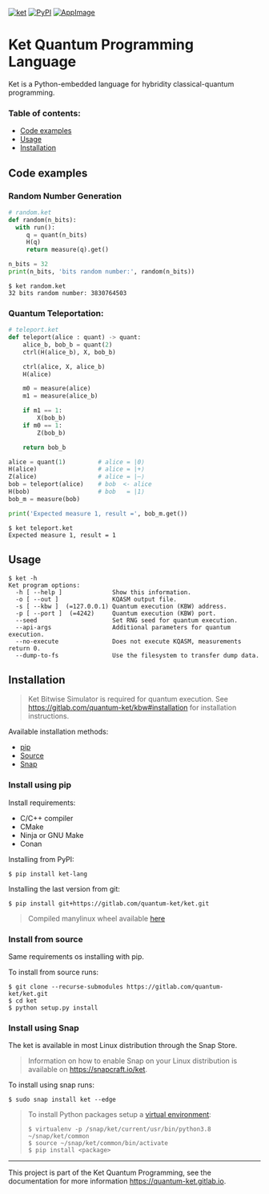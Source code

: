 [![ket](https://snapcraft.io//ket/badge.svg)](https://snapcraft.io/ket)
[![PyPI](https://img.shields.io/pypi/v/ket-lang.svg)](https://pypi.org/project/ket-lang/)
[![AppImage](https://gitlab.com/quantum-ket/ket/badges/master/pipeline.svg)](https://gitlab.com/quantum-ket/ket/-/jobs)

# Ket Quantum Programming Language

Ket is a Python-embedded  language for hybridity classical-quantum  programming.

### Table of contents:

* [Code examples](#code-examples)
* [Usage](#usage)
* [Installation](#installation)

## Code examples

### Random Number Generation

```python
# random.ket
def random(n_bits):
  with run():
     q = quant(n_bits)
     H(q)
     return measure(q).get()

n_bits = 32
print(n_bits, 'bits random number:', random(n_bits))
```

```console
$ ket random.ket
32 bits random number: 3830764503
```

### Quantum Teleportation:

```python
# teleport.ket
def teleport(alice : quant) -> quant:
    alice_b, bob_b = quant(2)
    ctrl(H(alice_b), X, bob_b)

    ctrl(alice, X, alice_b)
    H(alice)

    m0 = measure(alice)
    m1 = measure(alice_b)

    if m1 == 1:
        X(bob_b)
    if m0 == 1:
        Z(bob_b)

    return bob_b

alice = quant(1)         # alice = |0⟩
H(alice)                 # alice = |+⟩
Z(alice)                 # alice = |–⟩
bob = teleport(alice)    # bob  <- alice
H(bob)                   # bob   = |1⟩
bob_m = measure(bob)

print('Expected measure 1, result =', bob_m.get())
```

```console
$ ket teleport.ket
Expected measure 1, result = 1
```

## Usage 

```console
$ ket -h
Ket program options:
  -h [ --help ]              Show this information.
  -o [ --out ]               KQASM output file.
  -s [ --kbw ]  (=127.0.0.1) Quantum execution (KBW) address.
  -p [ --port ]  (=4242)     Quantum execution (KBW) port.
  --seed                     Set RNG seed for quantum execution.
  --api-args                 Additional parameters for quantum execution.
  --no-execute               Does not execute KQASM, measurements return 0.
  --dump-to-fs               Use the filesystem to transfer dump data.
```

## Installation

> Ket Bitwise Simulator is required for quantum execution. See
> https://gitlab.com/quantum-ket/kbw#installation for installation instructions.

Available installation methods:

* [pip](#install-using-pip)
* [Source](#install-from-source)
* [Snap](#install-using-snap) 

### Install using pip

Install requirements:

* C/C++ compiler
* CMake
* Ninja or GNU Make
* Conan

Installing from PyPI:

```console
$ pip install ket-lang
```

Installing the last version from git:

```console
$ pip install git+https://gitlab.com/quantum-ket/ket.git
```

> Compiled manylinux wheel available [here](https://gitlab.com/quantum-ket/ket/-/jobs/artifacts/master/download?job=python_manylinux_wheel)

### Install from source 

Same requirements os installing with pip.

To install from source runs:

```console
$ git clone --recurse-submodules https://gitlab.com/quantum-ket/ket.git
$ cd ket
$ python setup.py install
```

### Install using Snap

The ket is available in most Linux distribution through the Snap Store.

>Information on how to enable Snap on your Linux distribution is available on
>https://snapcraft.io/ket.

To install using snap runs:

```console
$ sudo snap install ket --edge
```
> To install Python packages setup a [virtual environment](https://docs.python.org/3/tutorial/venv.html):
> ```console
> $ virtualenv -p /snap/ket/current/usr/bin/python3.8 ~/snap/ket/common
> $ source ~/snap/ket/common/bin/activate
> $ pip install <package>
> ```

-----------

This project is part of the Ket Quantum Programming, see the documentation for
more information https://quantum-ket.gitlab.io.
